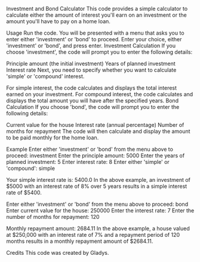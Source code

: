 Investment and Bond Calculator
This code provides a simple calculator to calculate either the amount of interest you'll earn on an investment or the amount you'll have to pay on a home loan.

Usage
Run the code.
You will be presented with a menu that asks you to enter either 'investment' or 'bond' to proceed.
Enter your choice, either 'investment' or 'bond', and press enter.
Investment Calculation
If you choose 'investment', the code will prompt you to enter the following details:

Principle amount (the initial investment)
Years of planned investment
Interest rate
Next, you need to specify whether you want to calculate 'simple' or 'compound' interest.

For simple interest, the code calculates and displays the total interest earned on your investment.
For compound interest, the code calculates and displays the total amount you will have after the specified years.
Bond Calculation
If you choose 'bond', the code will prompt you to enter the following details:

Current value for the house
Interest rate (annual percentage)
Number of months for repayment
The code will then calculate and display the amount to be paid monthly for the home loan.

Example
Enter either 'investment' or 'bond' from the menu above to proceed: investment
Enter the principle amount: 5000
Enter the years of planned investment: 5
Enter interest rate: 8
Enter either 'simple' or 'compound': simple

Your simple interest rate is: 5400.0
In the above example, an investment of $5000 with an interest rate of 8% over 5 years results in a simple interest rate of $5400.

Enter either 'investment' or 'bond' from the menu above to proceed: bond
Enter current value for the house: 250000
Enter the interest rate: 7
Enter the number of months for repayment: 120

Monthly repayment amount: 2684.11
In the above example, a house valued at $250,000 with an interest rate of 7% and a repayment period of 120 months results in a monthly repayment amount of $2684.11.

Credits
This code was created by Gladys.
